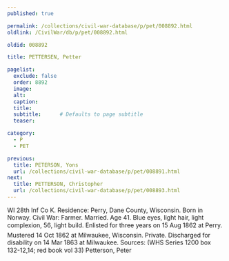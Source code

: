 ```yaml
---
published: true

permalink: /collections/civil-war-database/p/pet/008892.html
oldlink: /CivilWar/db/p/pet/008892.html

oldid: 008892

title: PETTERSEN, Petter

pagelist:
  exclude: false
  order: 8892
  image: 
  alt:
  caption:
  title:
  subtitle:      # Defaults to page subtitle
  teaser:

category: 
  - P 
  - PET

previous:
  title: PETERSON, Yons
  url: /collections/civil-war-database/p/pet/008891.html  
next:
  title: PETTERSON, Christopher
  url: /collections/civil-war-database/p/pet/008893.html   
---
```

WI 28th Inf Co K. Residence: Perry, Dane County, Wisconsin. Born in Norway. Civil War: Farmer. Married. Age 41. Blue eyes, light hair, light complexion, 5&#146;6&#148;, light build. Enlisted for three years on 15 Aug 1862 at Perry. Mustered 14 Oct 1862 at Milwaukee, Wisconsin. Private. Discharged for disability on 14 Mar 1863 at Milwaukee. Sources: (WHS Series 1200 box 132-12,14; red book vol 33) &#147;Petterson, Peter&#148;